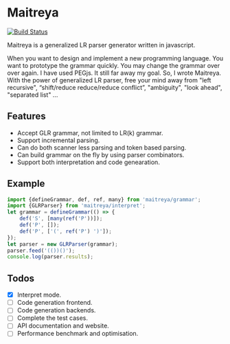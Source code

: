 # Maitreya

[![Build Status](https://travis-ci.org/hackwaly/maitreya.svg)](https://travis-ci.org/hackwaly/maitreya)

Maitreya is a generalized LR parser generator written in javascript.

When you want to design and implement a new programming language. You want to prototype the grammar quickly. You may change the grammar over over again. I have used PEGjs. It still far away my goal. So, I wrote Maitreya. With the power of generalized LR parser, free your mind away from "left recursive", “shift/reduce reduce/reduce conflict”, "ambiguity", "look ahead", "separated list" ...

## Features

- Accept GLR grammar, not limited to LR(k) grammar.
- Support incremental parsing.
- Can do both scanner less parsing and token based parsing.
- Can build grammar on the fly by using parser combinators.
- Support both interpretation and code genearation.

## Example

```javascript
import {defineGrammar, def, ref, many} from 'maitreya/grammar';
import {GLRParser} from 'maitreya/interpret';
let grammar = defineGrammar(() => {
    def('S', [many(ref('P'))]);
    def('P', []);
    def('P', ['(', ref('P') ')']);
});
let parser = new GLRParser(grammar);
parser.feed('(())()');
console.log(parser.results);
```

## Todos

- [x] Interpret mode.
- [ ] Code generation frontend.
- [ ] Code generation backends.
- [ ] Complete the test cases.
- [ ] API documentation and website.
- [ ] Performance benchmark and optimisation.
